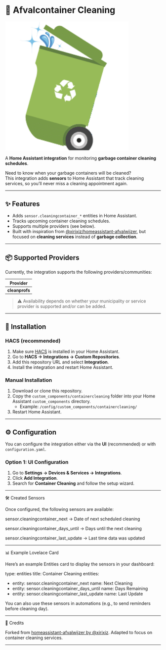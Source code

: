 # 🧼 Afvalcontainer Cleaning

<img src="https://raw.githubusercontent.com/PatrickSt1991/ha-afvalcontainer-cleaning/refs/heads/main/clean-container.png" alt="clean container" width="400">

A **Home Assistant integration** for monitoring **garbage container cleaning schedules**.  

Need to know when your garbage containers will be cleaned?  
This integration adds **sensors** to Home Assistant that track cleaning services, so you’ll never miss a cleaning appointment again.  

---

## ✨ Features
- Adds `sensor.cleaningcontainer_*` entities in Home Assistant.  
- Tracks upcoming container cleaning schedules.  
- Supports multiple providers (see below).  
- Built with inspiration from [@xirixiz/homeassistant-afvalwijzer](https://github.com/xirixiz/homeassistant-afvalwijzer), but focused on **cleaning services** instead of **garbage collection**.

---

## 📦 Supported Providers
Currently, the integration supports the following providers/communities:

| Provider   |
|------------|
| **cleanprofs** |

> ⚠️ Availability depends on whether your municipality or service provider is supported and/or can be added.

---

## 🚀 Installation

### HACS (recommended)
1. Make sure [HACS](https://hacs.xyz/) is installed in your Home Assistant.  
2. Go to **HACS → Integrations → Custom Repositories**.  
3. Add this repository URL and select **Integration**.  
4. Install the integration and restart Home Assistant.  

### Manual Installation
1. Download or clone this repository.  
2. Copy the `custom_components/containercleaning` folder into your Home Assistant `custom_components` directory.  
   - Example: `/config/custom_components/containercleaning/`  
3. Restart Home Assistant.  

---

## ⚙️ Configuration

You can configure the integration either via the **UI** (recommended) or with `configuration.yaml`.  

### Option 1: UI Configuration
1. Go to **Settings → Devices & Services → Integrations**.  
2. Click **Add Integration**.  
3. Search for **Container Cleaning** and follow the setup wizard.  


---

🛠️ Created Sensors

Once configured, the following sensors are available:

sensor.cleaningcontainer_next → Date of next scheduled cleaning

sensor.cleaningcontainer_days_until → Days until the next cleaning

sensor.cleaningcontainer_last_update → Last time data was updated



---

📊 Example Lovelace Card

Here’s an example Entities card to display the sensors in your dashboard:

type: entities
title: Container Cleaning
entities:
  - entity: sensor.cleaningcontainer_next
    name: Next Cleaning
  - entity: sensor.cleaningcontainer_days_until
    name: Days Remaining
  - entity: sensor.cleaningcontainer_last_update
    name: Last Update

You can also use these sensors in automations (e.g., to send reminders before cleaning day).


---

🙌 Credits

Forked from [homeassistant-afvalwijzer by @xirixiz](https://github.com/xirixiz/homeassistant-afvalwijzer).
Adapted to focus on container cleaning services.


---